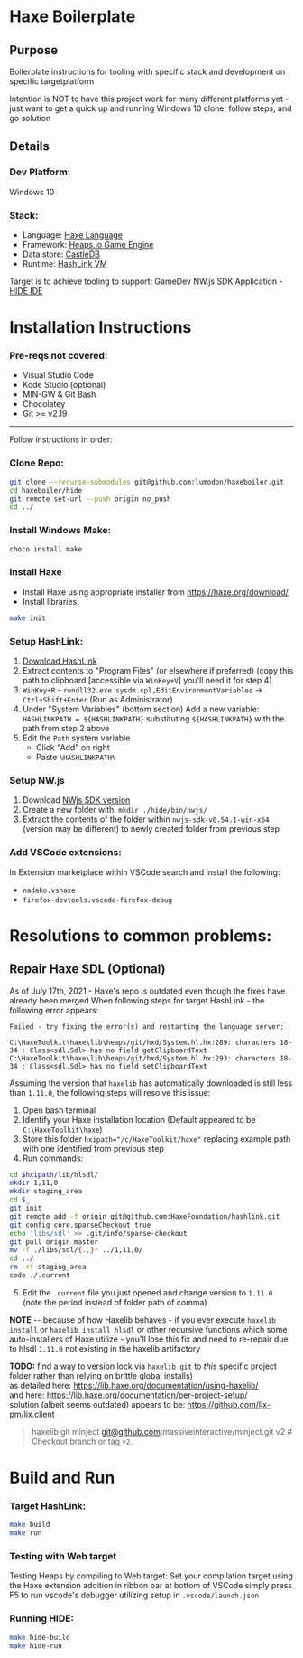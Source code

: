 # Haxe Boilerplate

## Purpose
Boilerplate instructions for tooling with specific stack and development on specific targetplatform

Intention is NOT to have this project work for many different platforms yet - just want to get a quick up and running Windows 10 clone, follow steps, and go solution

## Details
### Dev Platform:
Windows 10

### Stack:
* Language: [Haxe Language](https://haxe.org/)
* Framework: [Heaps.io Game Engine](https://heaps.io/about.html)
* Data store: [CastleDB](http://castledb.org/)
* Runtime: [HashLink VM](https://hashlink.haxe.org/)

Target is to achieve tooling to support: GameDev NW.js SDK Application - [HIDE IDE](https://github.com/HeapsIO/hide)

# Installation Instructions
### Pre-reqs not covered:
* Visual Studio Code
* Kode Studio (optional)
* MIN-GW & Git Bash
* Chocolatey
* Git >= v2.19

----
Follow instructions in order:

### Clone Repo:
```sh
git clone --recurse-submodules git@github.com:lumodon/haxeboiler.git
cd haxeboiler/hide
git remote set-url --push origin no_push
cd ../
```

### Install Windows Make:
```sh
choco install make
```

### Install Haxe
* Install Haxe using appropriate installer from https://haxe.org/download/
* Install libraries:
```sh
make init
```

### Setup HashLink:
1. [Download HashLink](https://hashlink.haxe.org/#download)
2. Extract contents to "Program Files" (or elsewhere if preferred) (copy this path to clipboard [accessible via `WinKey+V`] you'll need it for step 4)
3. `WinKey+R` - `rundll32.exe sysdm.cpl,EditEnvironmentVariables` -> `Ctrl+Shift+Enter` (Run as Administrator)
4. Under "System Variables" (bottom section) Add a new variable: `HASHLINKPATH = ${HASHLINKPATH}` substituting `${HASHLINKPATH}` with the path from step 2 above
5. Edit the `Path` system variable
    * Click "Add" on right
    * Paste `%HASHLINKPATH%`

### Setup NW.js
1. Download [NWjs SDK version](https://nwjs.io/)
2. Create a new folder with: `mkdir ./hide/bin/nwjs/`
3. Extract the contents of the folder within `nwjs-sdk-v0.54.1-win-x64` (version may be different) to newly created folder from previous step

### Add VSCode extensions:
In Extension marketplace within VSCode search and install the following:
* `nadako.vshaxe`
* `firefox-devtools.vscode-firefox-debug`

# Resolutions to common problems:

## Repair Haxe SDL (Optional)
As of July 17th, 2021 - Haxe's repo is outdated even though the fixes have already been merged
When following steps for target HashLink - the following error appears:

```
Failed - try fixing the error(s) and restarting the language server:

C:\HaxeToolkit\haxe\lib\heaps/git/hxd/System.hl.hx:289: characters 18-34 : Class<sdl.Sdl> has no field getClipboardText
C:\HaxeToolkit\haxe\lib\heaps/git/hxd/System.hl.hx:293: characters 18-34 : Class<sdl.Sdl> has no field setClipboardText
```

Assuming the version that `haxelib` has automatically downloaded is still less than `1.11.0`, the following steps will resolve this issue:
1. Open bash terminal
2. Identify your Haxe installation location (Default appeared to be `C:\HaxeToolkit\haxe`)
3. Store this folder `hxipath="/c/HaxeToolkit/haxe"` replacing example path with one identified from previous step 
4. Run commands:
```sh
cd $hxipath/lib/hlsdl/
mkdir 1,11,0
mkdir staging_area
cd $_
git init
git remote add -f origin git@github.com:HaxeFoundation/hashlink.git
git config core.sparseCheckout true
echo 'libs/sdl' >> .git/info/sparse-checkout
git pull origin master
mv -f ./libs/sdl/{.,}* ../1,11,0/
cd ../
rm -rf staging_area
code ./.current
```
5. Edit the `.current` file you just opened and change version to `1.11.0` (note the period instead of folder path of comma)

**NOTE** -- because of how Haxelib behaves - if you ever execute `haxelib install` or `haxelib install hlsdl` or other recursive functions which some auto-installers of Haxe utilize - you'll lose this fix and need to re-repair due to hlsdl `1.11.0` not existing in the haxelib artifactory

**TODO:** find a way to version lock via `haxelib git` to _this_ specific project folder rather than relying on brittle global installs)  
as detailed here: https://lib.haxe.org/documentation/using-haxelib/  
and here: https://lib.haxe.org/documentation/per-project-setup/  
solution (albeit seems outdated) appears to be: https://github.com/lix-pm/lix.client  

> haxelib git minject git@github.com:massiveinteractive/minject.git v2          # Checkout branch or tag `v2`.

# Build and Run
### Target HashLink:
```sh
make build
make run
```

### Testing with Web target
Testing Heaps by compiling to Web target:
Set your compilation target using the Haxe extension addition in ribbon bar at bottom of VSCode
simply press F5 to run vscode's debugger utilizing setup in `.vscode/launch.json`


### Running HIDE:
```sh
make hide-build
make hide-run
```


